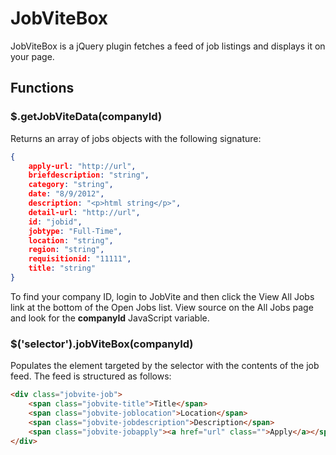 # JobViteBox

JobViteBox is a jQuery plugin fetches a feed of job listings and displays it on your page.

## Functions

### $.getJobViteData(companyId)

Returns an array of jobs objects with the following signature:

```json
{
	apply-url: "http://url",
	briefdescription: "string",
	category: "string",
	date: "8/9/2012",
	description: "<p>html string</p>",
	detail-url: "http://url",
	id: "jobid",
	jobtype: "Full-Time",
	location: "string",
	region: "string",
	requisitionid: "11111",
	title: "string"
}
```

To find your company ID, login to JobVite and then click the
View All Jobs link at the bottom of the Open Jobs list. View
source on the All Jobs page and look for the **companyId**
JavaScript variable.

### $('selector').jobViteBox(companyId)

Populates the element targeted by the selector with the
contents of the job feed. The feed is structured as follows:

```html
<div class="jobvite-job">
	<span class="jobvite-title">Title</span>
	<span class="jobvite-joblocation">Location</span>
	<span class="jobvite-jobdescription">Description</span>
	<span class="jobvite-jobapply"><a href="url" class="">Apply</a></span>
</div>
```